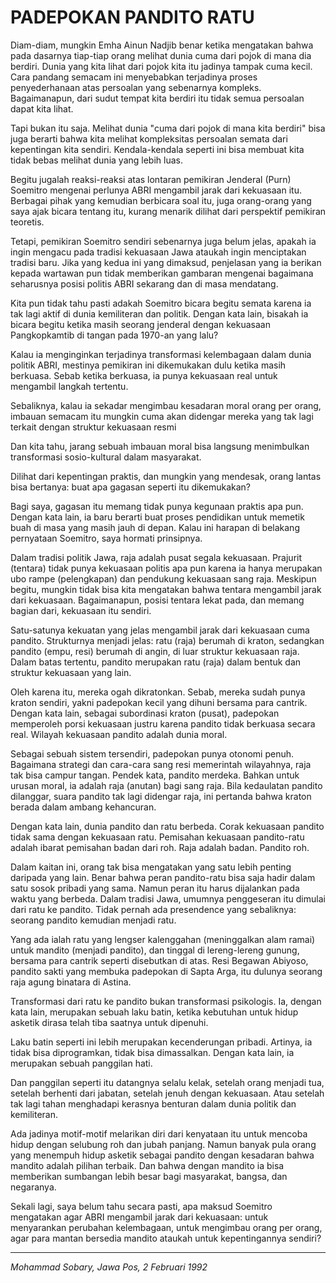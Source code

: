PADEPOKAN PANDITO RATU
======================

Diam-diam, mungkin Emha Ainun Nadjib benar ketika mengatakan
bahwa  pada dasarnya tiap-tiap orang melihat dunia cuma dari
pojok di mana dia berdiri. Dunia yang kita lihat dari  pojok
kita itu jadinya tampak cuma kecil. Cara pandang semacam ini
menyebabkan terjadinya proses penyederhanaan atas  persoalan
yang  sebenarnya  kompleks.  Bagaimanapun, dari sudut tempat
kita berdiri itu tidak semua persoalan dapat kita lihat.
 
Tapi bukan itu saja. Melihat dunia "cuma dari pojok di  mana
kita   berdiri"   bisa   juga  berarti  bahwa  kita  melihat
kompleksitas persoalan semata dari kepentingan kita sendiri.
Kendala-kendala  seperti  ini  bisa membuat kita tidak bebas
melihat dunia yang lebih luas.
 
Begitu  jugalah  reaksi-reaksi   atas   lontaran   pemikiran
Jenderal  (Purn)  Soemitro  mengenai perlunya ABRI mengambil
jarak dari  kekuasaan  itu.  Berbagai  pihak  yang  kemudian
berbicara  soal  itu, juga orang-orang yang saya ajak bicara
tentang  itu,  kurang  menarik   dilihat   dari   perspektif
pemikiran teoretis.
 
Tetapi,  pemikiran  Soemitro  sendiri  sebenarnya juga belum
jelas, apakah ia ingin mengacu pada tradisi  kekuasaan  Jawa
ataukah  ingin menciptakan tradisi baru. Jika yang kedua ini
yang dimaksud, penjelasan yang ia  berikan  kepada  wartawan
pun  tidak memberikan gambaran mengenai bagaimana seharusnya
posisi politis ABRI sekarang dan di masa mendatang.
 
Kita pun tidak tahu  pasti  adakah  Soemitro  bicara  begitu
semata  karena  ia  tak  lagi aktif di dunia kemiliteran dan
politik. Dengan kata lain, bisakah ia bicara  begitu  ketika
masih  seorang  jenderal  dengan  kekuasaan Pangkopkamtib di
tangan pada 1970-an yang lalu?
 
Kalau ia menginginkan  terjadinya  transformasi  kelembagaan
dalam dunia politik ABRI, mestinya pemikiran ini dikemukakan
dulu ketika masih berkuasa. Sebab ketika berkuasa, ia  punya
kekuasaan real untuk mengambil langkah tertentu.
 
Sebaliknya, kalau ia sekadar mengimbau kesadaran moral orang
per orang, imbauan semacam itu mungkin  cuma  akan  didengar
mereka yang tak lagi terkait dengan struktur kekuasaan resmi
 
Dan  kita  tahu,  jarang  sebuah imbauan moral bisa langsung
menimbulkan transformasi sosio-kultural dalam masyarakat.
 
Dilihat dari kepentingan praktis, dan mungkin yang mendesak,
orang  lantas  bisa  bertanya:  buat apa gagasan seperti itu
dikemukakan?
 
Bagi saya, gagasan itu memang tidak punya  kegunaan  praktis
apa  pun.  Dengan  kata  lain,  ia  baru berarti buat proses
pendidikan untuk memetik buah di masa  yang  masih  jauh  di
depan.  Kalau  ini  harapan di belakang pernyataan Soemitro,
saya hormati prinsipnya.
 
Dalam  tradisi  politik  Jawa,  raja  adalah  pusat   segala
kekuasaan.  Prajurit (tentara) tidak punya kekuasaan politis
apa pun karena ia hanya merupakan  ubo  rampe  (pelengkapan)
dan  pendukung kekuasaan sang raja. Meskipun begitu, mungkin
tidak bisa kita mengatakan  bahwa  tentara  mengambil  jarak
dari kekuasaan. Bagaimanapun, posisi tentara lekat pada, dan
memang bagian dari, kekuasaan itu sendiri.
 
Satu-satunya  kekuatan  yang  jelas  mengambil  jarak   dari
kekuasaan  cuma  pandito.  Strukturnya  menjadi  jelas: ratu
(raja) berumah di kraton,  sedangkan  pandito  (empu,  resi)
berumah  di  angin,  di  luar struktur kekuasaan raja. Dalam
batas tertentu, pandito merupakan ratu (raja)  dalam  bentuk
dan struktur kekuasaan yang lain.
 
Oleh  karena  itu,  mereka  ogah  dikratonkan. Sebab, mereka
sudah punya  kraton  sendiri,  yakni  padepokan  kecil  yang
dihuni  bersama  para  cantrik.  Dengan  kata  lain, sebagai
subordinasi  kraton  (pusat),  padepokan  memperoleh   porsi
kekuasaan  justru karena pandito tidak berkuasa secara real.
Wilayah kekuasaan pandito adalah dunia moral.
 
Sebagai sebuah sistem tersendiri,  padepokan  punya  otonomi
penuh. Bagaimana strategi dan cara-cara sang resi memerintah
wilayahnya,  raja  tak  bisa  campur  tangan.  Pendek  kata,
pandito  merdeka.  Bahkan untuk urusan moral, ia adalah raja
(anutan) bagi sang raja. Bila kedaulatan pandito  dilanggar,
suara  pandito  tak  lagi  didengar raja, ini pertanda bahwa
kraton berada dalam ambang kehancuran.
 
Dengan kata lain, dunia  pandito  dan  ratu  berbeda.  Corak
kekuasaan   pandito   tidak   sama  dengan  kekuasaan  ratu.
Pemisahan kekuasaan  pandito-ratu  adalah  ibarat  pemisahan
badan dari roh. Raja adalah badan. Pandito roh.
 
Dalam  kaitan ini, orang tak bisa mengatakan yang satu lebih
penting daripada yang lain. Benar bahwa  peran  pandito-ratu
bisa  saja  hadir  dalam satu sosok pribadi yang sama. Namun
peran itu harus dijalankan pada waktu  yang  berbeda.  Dalam
tradisi  Jawa,  umumnya penggeseran itu dimulai dari ratu ke
pandito.  Tidak  pernah  ada  presendence  yang  sebaliknya:
seorang pandito kemudian menjadi ratu.
 
Yang  ada  ialah ratu yang lengser kalenggahan (meninggalkan
alam ramai) untuk mandito (menjadi pandito), dan tinggal  di
lereng-lereng   gunung,   bersama   para   cantrik   seperti
disebutkan di atas. Resi Begawan Abiyoso, pandito sakti yang
membuka  padepokan  di  Sapta Arga, itu dulunya seorang raja
agung binatara di Astina.
 
Transformasi  dari  ratu  ke  pandito   bukan   transformasi
psikologis.  Ia,  dengan  kata  lain,  merupakan sebuah laku
batin, ketika kebutuhan untuk  hidup  asketik  dirasa  telah
tiba saatnya untuk dipenuhi.
 
Laku   batin   seperti  ini  lebih  merupakan  kecenderungan
pribadi. Artinya, ia tidak  bisa  diprogramkan,  tidak  bisa
dimassalkan. Dengan kata lain, ia merupakan sebuah panggilan
hati.
 
Dan panggilan seperti itu datangnya  selalu  kelak,  setelah
orang  menjadi  tua,  setelah berhenti dari jabatan, setelah
jenuh  dengan  kekuasaan.  Atau  setelah  tak   lagi   tahan
menghadapi   kerasnya   benturan  dalam  dunia  politik  dan
kemiliteran.
 
Ada jadinya motif-motif melarikan diri  dari  kenyataan  itu
untuk  mencoba  hidup dengan selubung roh dan jubah panjang.
Namun banyak pula orang yang menempuh hidup asketik  sebagai
pandito   dengan  kesadaran  bahwa  mandito  adalah  pilihan
terbaik.  Dan  bahwa  dengan  mandito  ia  bisa   memberikan
sumbangan   lebih   besar   bagi   masyarakat,  bangsa,  dan
negaranya.
 
Sekali lagi,  saya  belum  tahu  secara  pasti,  apa  maksud
Soemitro   mengatakan   agar   ABRI   mengambil  jarak  dari
kekuasaan: untuk menyarankan  perubahan  kelembagaan,  untuk
mengimbau orang per orang, agar para mantan bersedia mandito
ataukah untuk kepentingannya sendiri?
 
---
*Mohammad Sobary,* 
*Jawa Pos, 2 Februari 1992*
